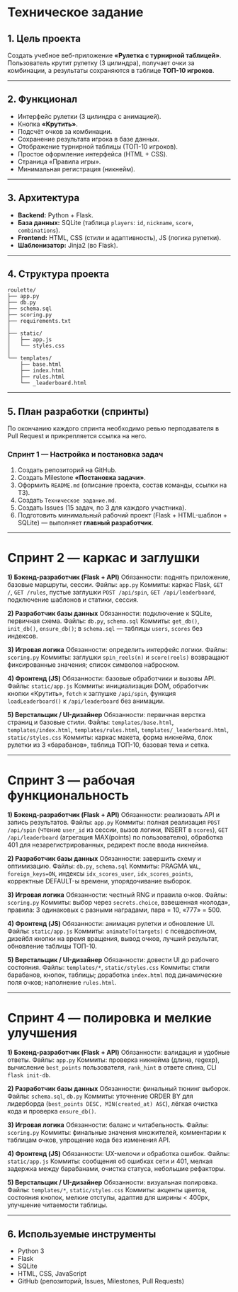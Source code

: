# Техническое задание

## 1. Цель проекта
Создать учебное веб-приложение **«Рулетка с турнирной таблицей»**.  
Пользователь крутит рулетку (3 цилиндра), получает очки за комбинации, а результаты сохраняются в таблице **ТОП-10 игроков**.

---

## 2. Функционал
- Интерфейс рулетки (3 цилиндра с анимацией).  
- Кнопка **«Крутить»**.  
- Подсчёт очков за комбинации.  
- Сохранение результата игрока в базе данных.  
- Отображение турнирной таблицы (ТОП-10 игроков).  
- Простое оформление интерфейса (HTML + CSS).  
- Страница «Правила игры».  
- Минимальная регистрация (никнейм).  

---

## 3. Архитектура
- **Backend:** Python + Flask.  
- **База данных:** SQLite (таблица `players`: `id`, `nickname`, `score`, `combinations`).  
- **Frontend:** HTML, CSS (стили и адаптивность), JS (логика рулетки).  
- **Шаблонизатор:** Jinja2 (во Flask).  

---

## 4. Структура проекта
```
roulette/
├── app.py
├── db.py
├── schema.sql
├── scoring.py
├── requirements.txt
│
├── static/
│   ├── app.js
│   └── styles.css
│
└── templates/
    ├── base.html
    ├── index.html
    ├── rules.html
    └── _leaderboard.html
```

---

## 5. План разработки (спринты)

По окончанию каждого спринта необходимо ревью перподавателя в Pull Request и прикрепляется ссылка на него.

### Спринт 1 — Настройка и постановка задач
1. Создать репозиторий на GitHub.  
2. Создать Milestone **«Постановка задачи»**.  
3. Оформить `README.md` (описание проекта, состав команды, ссылки на ТЗ).  
4. Создать `Техническое задание.md`.  
5. Создать Issues (15 задач, по 3 для каждого участника).  
6. Подготовить минимальный рабочий проект (Flask + HTML-шаблон + SQLite) — выполняет **главный разработчик**.  

---

# Спринт 2 — каркас и заглушки

**1) Бэкенд-разработчик (Flask + API)**
Обязанности: поднять приложение, базовые маршруты, сессии.
Файлы: `app.py`
Коммиты: каркас Flask, `GET /`, `GET /rules`, пустые заглушки `POST /api/spin`, `GET /api/leaderboard`, подключение шаблонов и статики, сессия.

**2) Разработчик базы данных**
Обязанности: подключение к SQLite, первичная схема.
Файлы: `db.py`, `schema.sql`
Коммиты: `get_db()`, `init_db()`, `ensure_db()`; в `schema.sql` — таблицы `users`, `scores` без индексов.

**3) Игровая логика**
Обязанности: определить интерфейс логики.
Файлы: `scoring.py`
Коммиты: заглушки `spin_reels(n)` и `score(reels)` возвращают фиксированные значения; список символов наброском.

**4) Фронтенд (JS)**
Обязанности: базовые обработчики и вызовы API.
Файлы: `static/app.js`
Коммиты: инициализация DOM, обработчик кнопки «Крутить», `fetch` к заглушке `/api/spin`, функция `loadLeaderboard()` к `/api/leaderboard` без анимации.

**5) Верстальщик / UI-дизайнер**
Обязанности: первичная верстка страниц и базовые стили.
Файлы: `templates/base.html`, `templates/index.html`, `templates/rules.html`, `templates/_leaderboard.html`, `static/styles.css`
Коммиты: каркас макета, форма никнейма, блок рулетки из 3 «барабанов», таблица ТОП-10, базовая тема и сетка.

---

# Спринт 3 — рабочая функциональность

**1) Бэкенд-разработчик (Flask + API)**
Обязанности: реализовать API и запись результатов.
Файлы: `app.py`
Коммиты: полная реализация `POST /api/spin` (чтение `user_id` из сессии, вызов логики, INSERT в `scores`), `GET /api/leaderboard` (агрегация MAX(points) по пользователю), обработка 401 для незарегистрированных, редирект после ввода никнейма.

**2) Разработчик базы данных**
Обязанности: завершить схему и оптимизацию.
Файлы: `db.py`, `schema.sql`
Коммиты: PRAGMA `WAL`, `foreign_keys=ON`, индексы `idx_scores_user`, `idx_scores_points`, корректные DEFAULT-ы времени, упорядочивание выборок.

**3) Игровая логика**
Обязанности: честный RNG и правила очков.
Файлы: `scoring.py`
Коммиты: выбор через `secrets.choice`, взвешенная «колода», правила: 3 одинаковых с разными наградами, пара = 10, «777» = 500.

**4) Фронтенд (JS)**
Обязанности: анимация рулетки и обновление UI.
Файлы: `static/app.js`
Коммиты: `animateTo(targets)` с псевдоспином, дизейбл кнопки на время вращения, вывод очков, лучший результат, обновление таблицы ТОП-10.

**5) Верстальщик / UI-дизайнер**
Обязанности: довести UI до рабочего состояния.
Файлы: `templates/*`, `static/styles.css`
Коммиты: стили барабанов, кнопок, таблицы; доработка `index.html` под динамические поля очков; наполнение `rules.html`.

---

# Спринт 4 — полировка и мелкие улучшения

**1) Бэкенд-разработчик (Flask + API)**
Обязанности: валидация и удобные ответы.
Файлы: `app.py`
Коммиты: проверка никнейма (длина, regexp), вычисление `best_points` пользователя, `rank_hint` в ответе спина, CLI `flask init-db`.

**2) Разработчик базы данных**
Обязанности: финальный тюнинг выборок.
Файлы: `schema.sql`, `db.py`
Коммиты: уточнение ORDER BY для лидерборда (`best_points DESC, MIN(created_at) ASC`), лёгкая очистка кода и проверка `ensure_db()`.

**3) Игровая логика**
Обязанности: баланс и читабельность.
Файлы: `scoring.py`
Коммиты: финальные значения множителей, комментарии к таблицам очков, упрощение кода без изменения API.

**4) Фронтенд (JS)**
Обязанности: UX-мелочи и обработка ошибок.
Файлы: `static/app.js`
Коммиты: сообщения об ошибках сети и 401, мелкая задержка между барабанами, очистка статуса, небольшие рефакторы.

**5) Верстальщик / UI-дизайнер**
Обязанности: визуальная полировка.
Файлы: `templates/*`, `static/styles.css`
Коммиты: акценты цветов, состояния кнопок, мелкие отступы, адаптив для ширины < 400px, улучшение читаемости таблицы.
 

---

## 6. Используемые инструменты
- Python 3  
- Flask  
- SQLite  
- HTML, CSS, JavaScript  
- GitHub (репозиторий, Issues, Milestones, Pull Requests)
